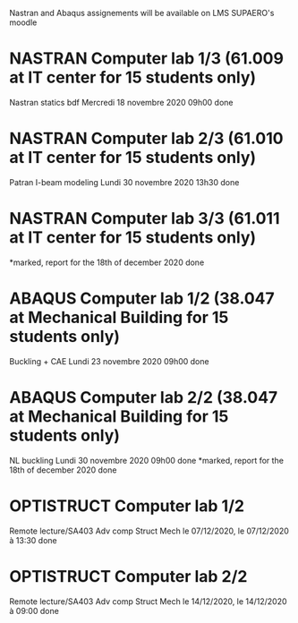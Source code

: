  Nastran and Abaqus assignements will be available on LMS SUPAERO's moodle 

# NASTRAN Computer lab 1/3 (61.009 at IT center for 15 students only)
Nastran statics bdf	Mercredi 18 novembre 2020	09h00	done


# NASTRAN Computer lab 2/3 (61.010 at IT center for 15 students only)
Patran I-beam modeling	Lundi 30 novembre 2020	13h30	done

# NASTRAN Computer lab 3/3 (61.011 at IT center for 15 students only)
*marked, report for the 18th of december 2020 done

# ABAQUS Computer lab 1/2 (38.047 at Mechanical Building for 15 students only)
Buckling + CAE	Lundi 23 novembre 2020	09h00	done

# ABAQUS Computer lab 2/2 (38.047 at Mechanical Building for 15 students only)
NL buckling	Lundi 30 novembre 2020	09h00	done
*marked, report for the 18th of december 2020 done

# OPTISTRUCT Computer lab 1/2 
Remote lecture/SA403 Adv comp Struct Mech le 07/12/2020, le 07/12/2020 à 13:30 done
# OPTISTRUCT Computer lab 2/2 
Remote lecture/SA403 Adv comp Struct Mech le 14/12/2020, le 14/12/2020 à 09:00 done
